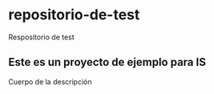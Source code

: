 # repositorio-de-test
Respositorio de test

## Este es un proyecto de ejemplo para IS

Cuerpo de la descripción
